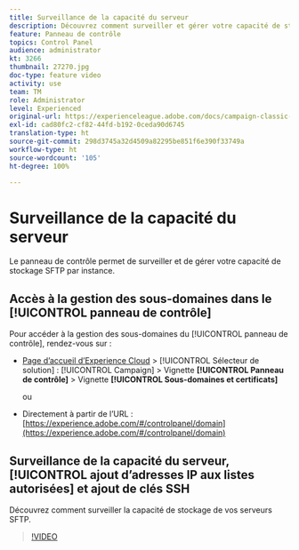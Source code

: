 ```yaml
---
title: Surveillance de la capacité du serveur
description: Découvrez comment surveiller et gérer votre capacité de stockage SFTP par instance et apprenez à ajouter des adresses IP aux listes autorisées.
feature: Panneau de contrôle
topics: Control Panel
audience: administrator
kt: 3266
thumbnail: 27270.jpg
doc-type: feature video
activity: use
team: TM
role: Administrator
level: Experienced
original-url: https://experienceleague.adobe.com/docs/campaign-classic-learn/tutorials/administrating/control-panel-acc/monitoring-server-capacity-whitelisting-adding-ssh-key.html,https://experienceleague.adobe.com/docs/campaign-classic-learn/tutorials/administrating/control-panel-acc/monitoring-server-capacity-allow-listing-adding-ssh-key.html
exl-id: cad80fc2-cf82-44fd-b192-0ceda90d6745
translation-type: ht
source-git-commit: 298d3745a32d4509a82295be851f6e390f33749a
workflow-type: ht
source-wordcount: '105'
ht-degree: 100%

---
```


# Surveillance de la capacité du serveur

Le panneau de contrôle permet de surveiller et de gérer votre capacité de stockage SFTP par instance.

## Accès à la gestion des sous-domaines dans le [!UICONTROL panneau de contrôle]

Pour accéder à la gestion des sous-domaines du [!UICONTROL panneau de contrôle], rendez-vous sur :

* [Page d’accueil d’Experience Cloud](https://experience.adobe.com/#/home) > [!UICONTROL Sélecteur de solution] : [!UICONTROL Campaign] > Vignette **[!UICONTROL Panneau de contrôle]** > Vignette **[!UICONTROL Sous-domaines et certificats]**

   ou
* Directement à partir de l’URL : [https://experience.adobe.com/#/controlpanel/domain](https://experience.adobe.com/#/controlpanel/domain)

## Surveillance de la capacité du serveur, [!UICONTROL ajout d’adresses IP aux listes autorisées] et ajout de clés SSH

Découvrez comment surveiller la capacité de stockage de vos serveurs SFTP.

>[!VIDEO](https://video.tv.adobe.com/v/27270?quality=12)
